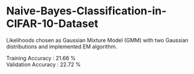 # Naive-Bayes-Classification-in-CIFAR-10-Dataset
Likelihoods chosen as Gaussian Mixture Model (GMM) with two Gaussian distributions and implemented EM algorithm.

Training Accuracy : 21.66 % <br>
Validation Accuracy : 22.72 %
